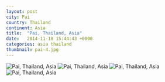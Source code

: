 ```yaml
---
layout: post
city: Pai
country: Thailand
continent: Asia
title:  "Pai, Thailand, Asia"
date:   2014-11-18 15:44:43 +0000
categories: asia thailand
thumbnail: pai-4.jpg
---
```


<div class="img-container">
	<img class="img-responsive" src="{{ site.github.url }}/img/countries/thailand/pai-1.jpg" alt="Pai, Thailand, Asia"/>
	<img class="img-responsive" src="{{ site.github.url }}/img/countries/thailand/pai-2.jpg" alt="Pai, Thailand, Asia"/>
	<img class="img-responsive" src="{{ site.github.url }}/img/countries/thailand/pai-3.jpg" alt="Pai, Thailand, Asia"/>
	<img class="img-responsive" src="{{ site.github.url }}/img/countries/thailand/pai-4.jpg" alt="Pai, Thailand, Asia"/>
</div>
